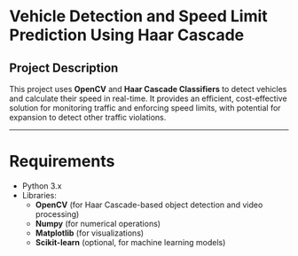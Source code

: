 # Vehicle Detection and Speed Limit Prediction Using Haar Cascade

## Project Description

This project uses **OpenCV** and **Haar Cascade Classifiers** to detect vehicles and calculate their speed in real-time. It provides an efficient, cost-effective solution for monitoring traffic and enforcing speed limits, with potential for expansion to detect other traffic violations.

---

# Requirements

* Python 3.x
* Libraries:
  * **OpenCV** (for Haar Cascade-based object detection and video processing)
  * **Numpy** (for numerical operations)
  * **Matplotlib** (for visualizations)
  * **Scikit-learn** (optional, for machine learning models)
